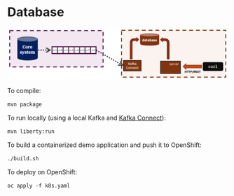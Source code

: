 # Database

![diagram](images/projection-database-detail.png)

To compile:
```sh
mvn package
```

To run locally (using a local Kafka and [Kafka Connect](../local-testing/)):
```sh
mvn liberty:run
```

To build a containerized demo application and push it to OpenShift:
```sh
./build.sh
```

To deploy on OpenShift:
```
oc apply -f k8s.yaml
```
